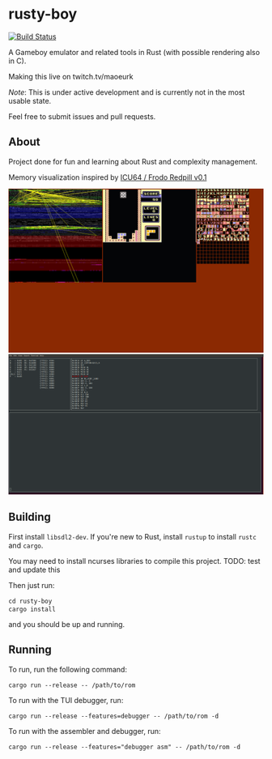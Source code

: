 # rusty-boy
[![Build Status](https://travis-ci.org/MarkMcCaskey/rusty-boy.svg?branch=master)](https://travis-ci.org/MarkMcCaskey/rusty-boy)

A Gameboy emulator and related tools in Rust (with possible rendering also in C).

Making this live on twitch.tv/maoeurk


*Note*: This is under active development and is currently not in the
most usable state.  

Feel free to submit issues and pull requests.

## About

Project done for fun and learning about Rust and complexity management.

Memory visualization inspired by [ICU64 / Frodo Redpill v0.1](https://icu64.blogspot.com/2009/09/first-public-release-of-icu64frodo.html)

![tetris v0.1.0](images/tetris.0.1.0.png)
![popup debugger v0.1.0](images/popup-debugger.0.1.0.png)

## Building

First install `libsdl2-dev`.  If you're new to Rust, install `rustup`
to install `rustc` and `cargo`.

You may need to install ncurses libraries to compile this project.
TODO: test and update this

Then just run:

```
cd rusty-boy
cargo install
```

and you should be up and running.

## Running

To run, run the following command:
```
cargo run --release -- /path/to/rom
```

To run with the TUI debugger, run:
```
cargo run --release --features=debugger -- /path/to/rom -d
```

To run with the assembler and debugger, run:
```
cargo run --release --features="debugger asm" -- /path/to/rom -d
```
